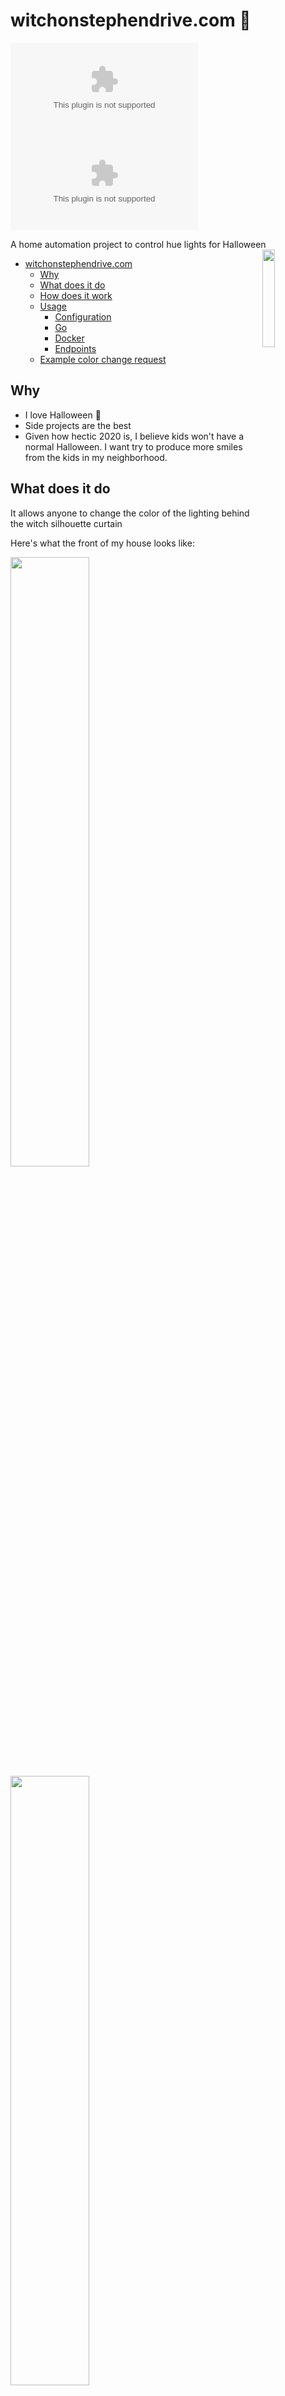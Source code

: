 # witchonstephendrive.com 🧹

[![PkgGoDev](https://pkg.go.dev/badge/github.com/circa10a/witchonstephendrive.com)](https://pkg.go.dev/github.com/circa10a/witchonstephendrive.com?tab=overview)
[![Go Report Card](https://goreportcard.com/badge/github.com/circa10a/witchonstephendrive.com)](https://goreportcard.com/report/github.com/circa10a/witchonstephendrive.com)

A home automation project to control hue lights for Halloween <img src="https://raw.githubusercontent.com/egonelbre/gophers/10cc13c5e29555ec23f689dc985c157a8d4692ab/vector/fairy-tale/witch-too-much-candy.svg" align="right" width="20%" height="20%"/>

- [witchonstephendrive.com](#witchonstephendrivecom---)
  * [Why](#why)
  * [What does it do](#what-does-it-do)
  * [How does it work](#how-does-it-work)
  * [Usage](#usage)
    + [Configuration](#configuration)
    + [Go](#go)
    + [Docker](#docker)
    + [Endpoints](#endpoints)
  * [Example color change request](#example-color-change-request)

## Why

- I love Halloween 🎃
- Side projects are the best
- Given how hectic 2020 is, I believe kids won't have a normal Halloween. I want try to produce more smiles from the kids in my neighborhood.

## What does it do

It allows anyone to change the color of the lighting behind the witch silhouette curtain

Here's what the front of my house looks like:

<img src="https://i.imgur.com/hQE6u6h.jpg" width="50%" height="50%"/>

<img src="https://i.imgur.com/Qj296rO.jpg" width="50%" height="50%"/>

Here's what [witchonstephendrive.com](https://witchonstephendrive.com) looks like(with some sweet ghost animations):

<img src="https://i.imgur.com/BSg32cA.png" width="35%" height="35%"/>

## How does it work

1. Uses [Caddy](https://github.com/caddyserver/caddy) as a reverse proxy to the `witch` app for TLS termination([let's encrypt](https://letsencrypt.org/)).
2. The `witch` app is a Go backend powered by [echo](https://echo.labstack.com/) that serves a vanilla html/css/js front end and has a `/color/:color` route.
3. Once a `/color/:color` route is hit via a `POST` request, the `witch` app uses the [huego](https://github.com/amimof/huego) library for manipulating the state of the philips hue multicolor bulbs. The hue bridge endpoint on your network is automatically discovered.

## Usage

### Configuration

|             |                                                                       |                      |           |               |
|-------------|-----------------------------------------------------------------------|----------------------|-----------|---------------|
| Name        | Description                                                           | Environment Variable | Required  | Default       |
| PORT        | Port for web server to listen on                                      | `PORT`               | `false`   | `8080`        |
| HUE_USER    | Philips Hue API User/Token                                            | `HUE_USER`           | `true`    | None          |
| HUE_LIGHTS  | Light ID's to change color of                                         | `HUE_LIGHTS`         | `true`    | None          |
| METRICS     | Enables prometheus metrics on `/metrics`(unset for false)             | `METRICS`            | `false`   | `true`        |

### Go

```bash
go build -o witch .
export HUE_USER=<YOUR_TOKEN>; export HUE_LIGHTS="1 2 3"
./witch
```

### Docker

> Be sure to update `HUE_USER` and `HUE_LIGHTS` in `docker-compose.yml`

```bash
docker-compose up -d
```

### Endpoints

|             |                                                                                                    |        |
|-------------|----------------------------------------------------------------------------------------------------|--------|
| Route       | Description                                                                                        | Method |
| `/`         | Serves static content in `./web`                                                                   | `GET`  |
| `/:color`   | Changes color of hue lights                                                                        | `POST` |
| `/metrics`  | Serves prometheus metrics using [echo middleware](https://echo.labstack.com/middleware/prometheus) | `GET`  |
| `/swagger`  | Swagger API documentation                                                                          | `GET`  |

## Example color change request

```bash
curl -X POST http://localhost:8080/color/red
```
